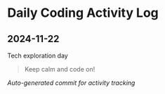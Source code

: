 # Daily Coding Activity Log

## 2024-11-22

Tech exploration day

> Keep calm and code on!

*Auto-generated commit for activity tracking*
